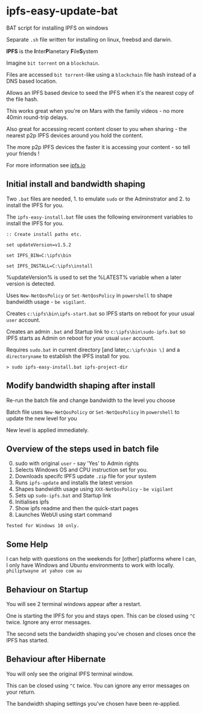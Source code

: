 # ipfs-easy-update-bat
BAT script for installing IPFS on windows

Separate `.sh` file written for installing on linux, freebsd and darwin.

**IPFS** is the **I**nter**P**lanetary **F**ile**S**ystem

Imagine `bit torrent` on a `blockchain`.

Files are accessed `bit torrent`-like using a `blockchain` file hash instead of a DNS based location.

Allows an IPFS based device to seed the IPFS when it's the nearest copy of the file hash.

This works great when you're on Mars with the family videos - no more 40min round-trip delays.

Also great for accessing recent content closer to you when sharing - the nearest p2p IPFS devices around you hold the content. 

The more p2p IPFS devices the faster it is accessing your content - so tell your friends !

For more information see [ipfs.io](https://ipfs.io/)

## Initial install and bandwidth shaping
Two `.bat` files are needed, 1. to emulate `sudo` or the Adminstrator and 2. to install the IPFS for you.

The `ipfs-easy-install.bat` file uses the following environment variables to install the IPFS for you.

`:: Create install paths etc.`

`set updateVersion=v1.5.2`

`set IPFS_BIN=C:\ipfs\bin`

`set IPFS_INSTALL=C:\ipfs\install`

%updateVersion% is used to set the %LATEST% variable when a later version is detected.

Uses `New-NetQosPolicy` or `Set-NetQosPolicy` in `powershell` to shape bandwidth usage - `be vigilant`.

Creates `c:\ipfs\bin\ipfs-start.bat` so IPFS starts on reboot for your usual `user` account.

Creates an admin `.bat` and Startup link to `c:\ipfs\bin\sudo-ipfs.bat` so IPFS starts as Admin on reboot for your usual `user` account.

Requires `sudo.bat` in current directory \[and later,`c:\ipfs\bin \]` and a `directoryname` to establish the IPFS install for you.

`> sudo ipfs-easy-install.bat ipfs-project-dir`

## Modify bandwidth shaping after install
Re-run the batch file and change bandwidth to the level you choose

Batch file uses `New-NetQosPolicy` or `Set-NetQosPolicy` in `powershell` to update the new level for you

New level is applied immediately.

## Overview of the steps used in batch file
 0. sudo with original `user` - say 'Yes' to Admin rights
 1. Selects Windows OS and CPU instruction set for you.
 3. Downloads specifc IPFS update `.zip` file for your system
 4. Runs `ipfs-update` and installs the latest version
 5. Shapes bandwidth usage using `XXX-NetQosPolicy` - `be vigilant`
 6. Sets up `sudo-ipfs.bat` and Startup link
 7. Initialises ipfs
 8. Show ipfs readme and then the quick-start pages
 9. Launches WebUI using start command

`Tested for Windows 10 only.`

## Some Help
I can help with questions on the weekends for \[other\] platforms where I can, I only have Windows and Ubuntu environments to work with locally. `philiptwayne at yahoo com au`

## Behaviour on Startup
You will see 2 terminal windows appear after a restart.

One is starting the IPFS for you and stays open. This can be closed using `^C` twice. Ignore any error messages.

The second sets the bandwidth shaping you've chosen and closes once the IPFS has started.

## Behaviour after Hibernate
You will only see the original IPFS terminal window.

This can be closed using `^C` twice. You can ignore any error messages on your return.

The bandwidth shaping settings you've chosen have been re-applied.
